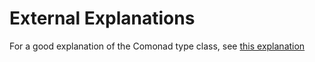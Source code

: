 # External Explanations

For a good explanation of the Comonad type class, see [this explanation](http://www.haskellforall.com/2013/02/you-could-have-invented-comonads.html)
